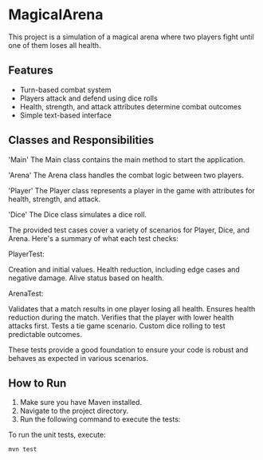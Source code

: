 # MagicalArena

This project is a simulation of a magical arena where two players fight until one of them loses all health.

## Features

- Turn-based combat system
- Players attack and defend using dice rolls
- Health, strength, and attack attributes determine combat outcomes
- Simple text-based interface

## Classes and Responsibilities
'Main'
The Main class contains the main method to start the application.

'Arena'
The Arena class handles the combat logic between two players.

'Player'
The Player class represents a player in the game with attributes for health, strength, and attack.

'Dice'
The Dice class simulates a dice roll.

The provided test cases cover a variety of scenarios for Player, Dice, and Arena. Here's a summary of what each test checks:

PlayerTest:

Creation and initial values.
Health reduction, including edge cases and negative damage.
Alive status based on health.

ArenaTest:

Validates that a match results in one player losing all health.
Ensures health reduction during the match.
Verifies that the player with lower health attacks first.
Tests a tie game scenario.
Custom dice rolling to test predictable outcomes.

These tests provide a good foundation to ensure your code is robust and behaves as expected in various scenarios.

## How to Run

1. Make sure you have Maven installed.
2. Navigate to the project directory.
3. Run the following command to execute the tests:

To run the unit tests, execute:
```sh
mvn test




